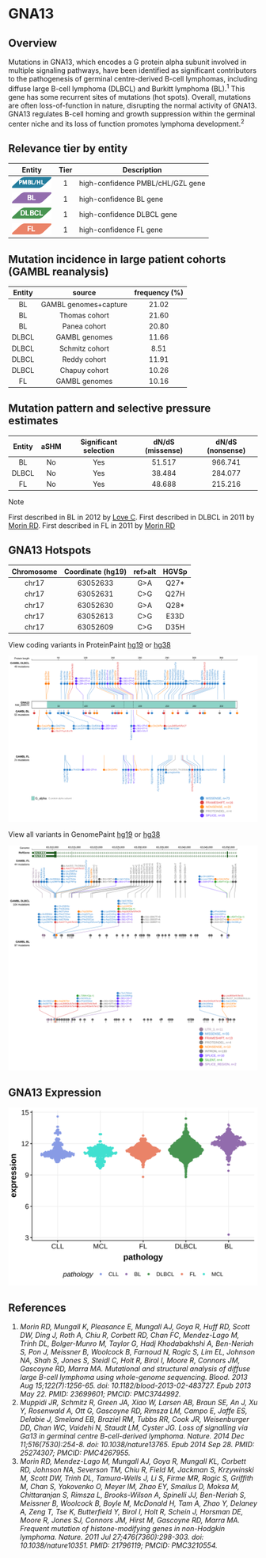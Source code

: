 # GNA13
## Overview
Mutations in GNA13, which encodes a G protein alpha subunit involved in multiple signaling pathways, have been identified as significant contributors to the pathogenesis of germinal centre-derived B-cell lymphomas, including diffuse large B-cell lymphoma (DLBCL) and Burkitt lymphoma (BL).<sup>1</sup> This gene has some recurrent sites of mutations (hot spots). Overall, mutations are often loss-of-function in nature, disrupting the normal activity of GNA13. GNA13 regulates B-cell homing and growth suppression within the germinal center niche and its loss of function promotes lymphoma development.<sup>2</sup>

## Relevance tier by entity

|Entity|Tier|Description               |
|:------:|:----:|--------------------------|
|![PMBL](images/icons/PMBL_tier1.png)|1|high-confidence PMBL/cHL/GZL gene|
|![BL](images/icons/BL_tier1.png)    |1   |high-confidence BL gene   |
|![DLBCL](images/icons/DLBCL_tier1.png) |1   |high-confidence DLBCL gene|
|![FL](images/icons/FL_tier1.png)    |1   |high-confidence FL gene   |

## Mutation incidence in large patient cohorts (GAMBL reanalysis)

|Entity|source               |frequency (%)|
|:------:|:---------------------:|:-------------:|
|BL    |GAMBL genomes+capture|21.02        |
|BL    |Thomas cohort        |21.60        |
|BL    |Panea cohort         |20.80        |
|DLBCL |GAMBL genomes        |11.66        |
|DLBCL |Schmitz cohort       | 8.51        |
|DLBCL |Reddy cohort         |11.91        |
|DLBCL |Chapuy cohort        |10.26        |
|FL    |GAMBL genomes        |10.16        |

## Mutation pattern and selective pressure estimates

|Entity|aSHM|Significant selection|dN/dS (missense)|dN/dS (nonsense)|
|:------:|:----:|:---------------------:|:----------------:|:----------------:|
|BL    |No  |Yes                  |51.517          |966.741         |
|DLBCL |No  |Yes                  |38.484          |284.077         |
|FL    |No  |Yes                  |48.688          |215.216         |


> [!NOTE]
> First described in BL in 2012 by [Love C](https://pubmed.ncbi.nlm.nih.gov/23143597). First described in DLBCL in 2011 by [Morin RD](https://pubmed.ncbi.nlm.nih.gov/21796119). First described in FL in 2011 by [Morin RD](https://pubmed.ncbi.nlm.nih.gov/21796119)


 ## GNA13 Hotspots

| Chromosome |Coordinate (hg19) | ref>alt | HGVSp | 
 | :---:| :---: | :--: | :---: |
| chr17 | 63052633 | G>A | Q27* |
| chr17 | 63052631 | C>G | Q27H |
| chr17 | 63052630 | G>A | Q28* |
| chr17 | 63052613 | C>G | E33D |
| chr17 | 63052609 | C>G | D35H |

View coding variants in ProteinPaint [hg19](https://morinlab.github.io/LLMPP/GAMBL/GNA13_protein.html)  or [hg38](https://morinlab.github.io/LLMPP/GAMBL/GNA13_protein_hg38.html)

![image](images/proteinpaint/GNA13_NM_006572.svg)

View all variants in GenomePaint [hg19](https://morinlab.github.io/LLMPP/GAMBL/GNA13.html)  or [hg38](https://morinlab.github.io/LLMPP/GAMBL/GNA13_hg38.html)

![image](images/proteinpaint/GNA13.svg)


## GNA13 Expression
![image](images/gene_expression/GNA13_by_pathology.svg)

## References
1. *Morin RD, Mungall K, Pleasance E, Mungall AJ, Goya R, Huff RD, Scott DW, Ding J, Roth A, Chiu R, Corbett RD, Chan FC, Mendez-Lago M, Trinh DL, Bolger-Munro M, Taylor G, Hadj Khodabakhshi A, Ben-Neriah S, Pon J, Meissner B, Woolcock B, Farnoud N, Rogic S, Lim EL, Johnson NA, Shah S, Jones S, Steidl C, Holt R, Birol I, Moore R, Connors JM, Gascoyne RD, Marra MA. Mutational and structural analysis of diffuse large B-cell lymphoma using whole-genome sequencing. Blood. 2013 Aug 15;122(7):1256-65. doi: 10.1182/blood-2013-02-483727. Epub 2013 May 22. PMID: 23699601; PMCID: PMC3744992.*
2. *Muppidi JR, Schmitz R, Green JA, Xiao W, Larsen AB, Braun SE, An J, Xu Y, Rosenwald A, Ott G, Gascoyne RD, Rimsza LM, Campo E, Jaffe ES, Delabie J, Smeland EB, Braziel RM, Tubbs RR, Cook JR, Weisenburger DD, Chan WC, Vaidehi N, Staudt LM, Cyster JG. Loss of signalling via Gα13 in germinal centre B-cell-derived lymphoma. Nature. 2014 Dec 11;516(7530):254-8. doi: 10.1038/nature13765. Epub 2014 Sep 28. PMID: 25274307; PMCID: PMC4267955.*
3. *Morin RD, Mendez-Lago M, Mungall AJ, Goya R, Mungall KL, Corbett RD, Johnson NA, Severson TM, Chiu R, Field M, Jackman S, Krzywinski M, Scott DW, Trinh DL, Tamura-Wells J, Li S, Firme MR, Rogic S, Griffith M, Chan S, Yakovenko O, Meyer IM, Zhao EY, Smailus D, Moksa M, Chittaranjan S, Rimsza L, Brooks-Wilson A, Spinelli JJ, Ben-Neriah S, Meissner B, Woolcock B, Boyle M, McDonald H, Tam A, Zhao Y, Delaney A, Zeng T, Tse K, Butterfield Y, Birol I, Holt R, Schein J, Horsman DE, Moore R, Jones SJ, Connors JM, Hirst M, Gascoyne RD, Marra MA. Frequent mutation of histone-modifying genes in non-Hodgkin lymphoma. Nature. 2011 Jul 27;476(7360):298-303. doi: 10.1038/nature10351. PMID: 21796119; PMCID: PMC3210554.*
<!-- ORIGIN: morinFrequentMutationHistonemodifying2011 -->
<!-- BL: loveGeneticLandscapeMutations2012 -->
<!-- FL: morinFrequentMutationHistonemodifying2011 -->
<!-- BL: loveGeneticLandscapeMutations2012 -->
<!-- DLBCL: morinFrequentMutationHistonemodifying2011 -->
